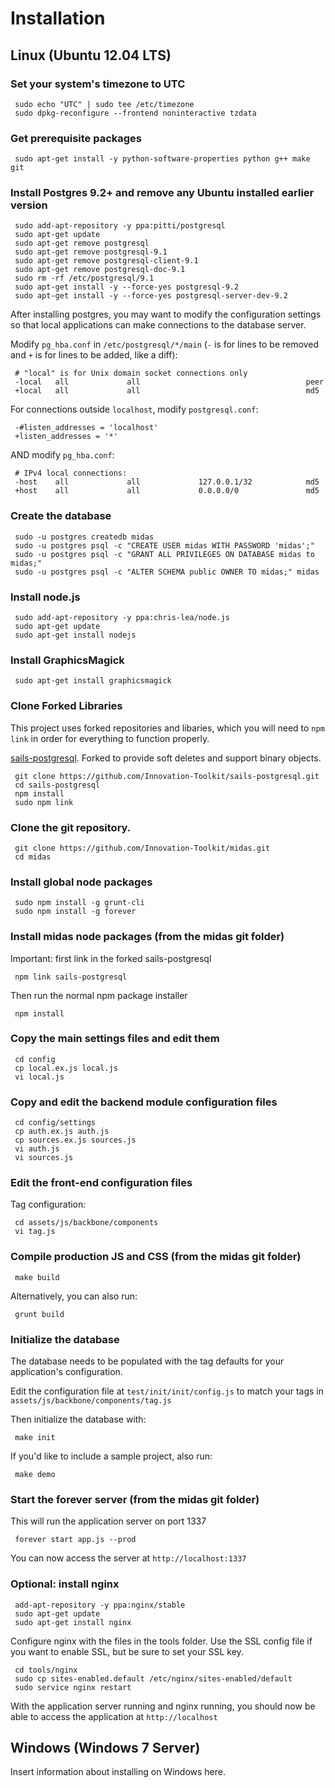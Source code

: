 Installation
=====

## Linux (Ubuntu 12.04 LTS)

### Set your system's timezone to UTC

     sudo echo "UTC" | sudo tee /etc/timezone
     sudo dpkg-reconfigure --frontend noninteractive tzdata

### Get prerequisite packages

     sudo apt-get install -y python-software-properties python g++ make git

### Install Postgres 9.2+ and remove any Ubuntu installed earlier version

     sudo add-apt-repository -y ppa:pitti/postgresql
     sudo apt-get update
     sudo apt-get remove postgresql
     sudo apt-get remove postgresql-9.1
     sudo apt-get remove postgresql-client-9.1
     sudo apt-get remove postgresql-doc-9.1
     sudo rm -rf /etc/postgresql/9.1
     sudo apt-get install -y --force-yes postgresql-9.2
     sudo apt-get install -y --force-yes postgresql-server-dev-9.2

After installing postgres, you may want to modify the configuration settings so that local applications can make connections to the database server.

Modify `pg_hba.conf` in `/etc/postgresql/*/main` (`-` is for lines to be removed and `+` is for lines to be added, like a diff):

     # "local" is for Unix domain socket connections only
     -local   all             all                                     peer
     +local   all             all                                     md5

For connections outside `localhost`, modify `postgresql.conf`:

     -#listen_addresses = 'localhost'
     +listen_addresses = '*'

AND modify `pg_hba.conf`:

     # IPv4 local connections:
     -host    all             all             127.0.0.1/32            md5
     +host    all             all             0.0.0.0/0               md5

### Create the database

     sudo -u postgres createdb midas
     sudo -u postgres psql -c "CREATE USER midas WITH PASSWORD 'midas';"
     sudo -u postgres psql -c "GRANT ALL PRIVILEGES ON DATABASE midas to midas;"
     sudo -u postgres psql -c "ALTER SCHEMA public OWNER TO midas;" midas

### Install node.js

     sudo add-apt-repository -y ppa:chris-lea/node.js
     sudo apt-get update
     sudo apt-get install nodejs

### Install GraphicsMagick

     sudo apt-get install graphicsmagick

### Clone Forked Libraries

This project uses forked repositories and libaries, which you will
need to `npm link` in order for everything to function properly.

[sails-postgresql](https://github.com/Innovation-Toolkit/sails-postgresql). Forked to provide soft deletes and support binary objects.

     git clone https://github.com/Innovation-Toolkit/sails-postgresql.git
     cd sails-postgresql
     npm install
     sudo npm link

### Clone the git repository.

     git clone https://github.com/Innovation-Toolkit/midas.git
     cd midas

### Install global node packages

     sudo npm install -g grunt-cli
     sudo npm install -g forever

### Install midas node packages (from the midas git folder)

Important: first link in the forked sails-postgresql

     npm link sails-postgresql

Then run the normal npm package installer

     npm install

### Copy the main settings files and edit them

     cd config
     cp local.ex.js local.js
     vi local.js

### Copy and edit the backend module configuration files

     cd config/settings
     cp auth.ex.js auth.js
     cp sources.ex.js sources.js
     vi auth.js
     vi sources.js

### Edit the front-end configuration files

Tag configuration:

     cd assets/js/backbone/components
     vi tag.js

### Compile production JS and CSS (from the midas git folder)

     make build

Alternatively, you can also run:

     grunt build

### Initialize the database

The database needs to be populated with the tag defaults for your application's configuration.

Edit the configuration file at `test/init/init/config.js` to match your tags in `assets/js/backbone/components/tag.js`

Then initialize the database with:

     make init

If you'd like to include a sample project, also run:

     make demo

### Start the forever server (from the midas git folder)

This will run the application server on port 1337

     forever start app.js --prod

You can now access the server at `http://localhost:1337`

### Optional: install nginx

     add-apt-repository -y ppa:nginx/stable
     sudo apt-get update
     sudo apt-get install nginx

Configure nginx with the files in the tools folder.  Use the SSL config file if you want to enable SSL, but be sure to set your SSL key.

     cd tools/nginx
     sudo cp sites-enabled.default /etc/nginx/sites-enabled/default
     sudo service nginx restart

With the application server running and nginx running, you should now be able to access the application at `http://localhost`

## Windows (Windows 7 Server)

Insert information about installing on Windows here.
